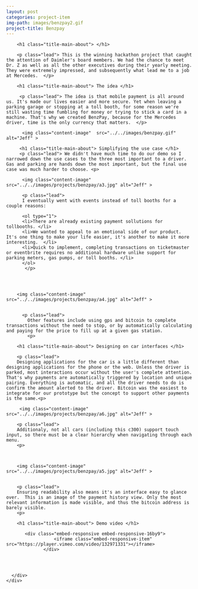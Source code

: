```yaml
---
layout: post
categories: project-item
img-path: images/benzpay2.gif
project-title: Benzpay
---
```



<div class="container">
  <div class="description"> 
    <div class="row text-left">
      <div class="col-sm-10 col-sm-offset-1">

        <h1 class="title-main-about"> </h1>

        <p class="lead"> This is the winning hackathon project that caught the attention of Daimler's board members. We had the chance to meet Dr. Z as well as all the other executives during their yearly meeting. They were extremely impressed, and subsequently what lead me to a job at Mercedes.  </p>

        <h1 class="title-main-about"> The idea </h1>

         <p class="lead"> The idea is that mobile payment is all around us. It's made our lives easier and more secure. Yet when leaving a parking garage or stopping at a toll booth, for some reason we're still wasting time fumbling for money or trying to stick a card in a machine. That's why we created BenzPay, because for the Mercedes driver, time is the only currency that matters.  </p>

          <img class="content-image"  src="../../images/benzpay.gif" alt="Jeff" >

         <h1 class="title-main-about"> Simplifying the use case </h1>
         <p class="lead"> We didn't have much time to do our demo so I narrowed down the use cases to the three most important to a driver. Gas and parking are hands down the most important, but the final use case was much harder to choose. <p>

          <img class="content-image"  src="../../images/projects/benzpay/a3.jpg" alt="Jeff" >

          <p class="lead">
          I eventually went with events instead of toll booths for a couple reasons:

          <ol type="1">
          <li>There are already existing payment sollutions for tollbooths. </li>
          <li>We wanted to appeal to an emotional side of our product. It's one thing to make your life easier, it's another to make it more interesting.  </li>
          <li>Quick to implement, completing transactions on ticketmaster or eventbrite requires no additional hardware unlike support for parking meters, gas pumps, or toll booths. </li>
          </ol>
           </p>


       

        <img class="content-image"  src="../../images/projects/benzpay/a4.jpg" alt="Jeff" >


          <p class="lead">
            Other features include using gps and bitcoin to complete transactions without the need to stop, or by automatically calculating and paying for the price to fill up at a given gas station.
            <p>

        <h1 class="title-main-about"> Designing on car interfaces </h1>     

        <p class="lead">  
        Designing applications for the car is a little different than designing applications for the phone or the web. Unless the driver is parked, most interactions occur without the user's complete attention. That's why payments are automatically triggered by location and unique pairing. Everything is automatic, and all the driver needs to do is confirm the amount alerted to the driver. Bitcoin was the easiest to integrate for our prototype but the concept to support other payments is the same.<p>

         <img class="content-image" src="../../images/projects/benzpay/a6.jpg" alt="Jeff" >

        <p class="lead">  
        Additionaly, not all cars (including this c300) support touch input, so there must be a clear hierarchy when navigating through each menu.
        <p>

       

        <img class="content-image"  src="../../images/projects/benzpay/a5.jpg" alt="Jeff" >

      
        <p class="lead">  
        Ensuring readability also means it's an interface easy to glance over.  This is an image of the payment history view. Only the most relevant information is made visible, and thus the bitcoin address is barely visible. 
        <p>

        <h1 class="title-main-about"> Demo video </h1>   

           <div class="embed-responsive embed-responsive-16by9">
                      <iframe class="embed-responsive-item" src="https://player.vimeo.com/video/132971331"></iframe>
                  </div>

         


      </div>
    </div>
  </div>
</div>